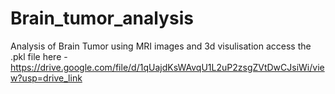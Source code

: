 # Brain_tumor_analysis
Analysis of Brain Tumor using MRI images and 3d visulisation
access the .pkl file here - https://drive.google.com/file/d/1qUajdKsWAvqU1L2uP2zsgZVtDwCJsiWi/view?usp=drive_link

